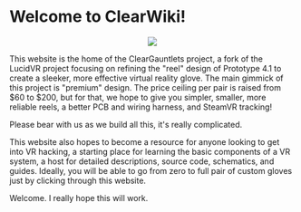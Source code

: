 # Welcome to ClearWiki! 

<p align="center">
<img src="https://avatars.githubusercontent.com/u/114621125?s=200&v=4"/>
</p>

This website is the home of the ClearGauntlets project, a fork of the LucidVR project focusing on refining the "reel" design of Prototype 4.1 to create a sleeker, more effective virtual reality glove. The main gimmick of this project is "premium" design. The price ceiling per pair is raised from $60 to $200, but for that, we hope to give you simpler, smaller, more reliable reels, a better PCB and wiring harness, and SteamVR tracking!

Please bear with us as we build all this, it's really complicated.

This website also hopes to become a resource for anyone looking to get into VR hacking, a starting place for learning the basic components of a VR system, a host for detailed descriptions, source code, schematics, and guides. Ideally, you will be able to go from zero to full pair of custom gloves just by clicking through this website.

Welcome. I really hope this will work.

